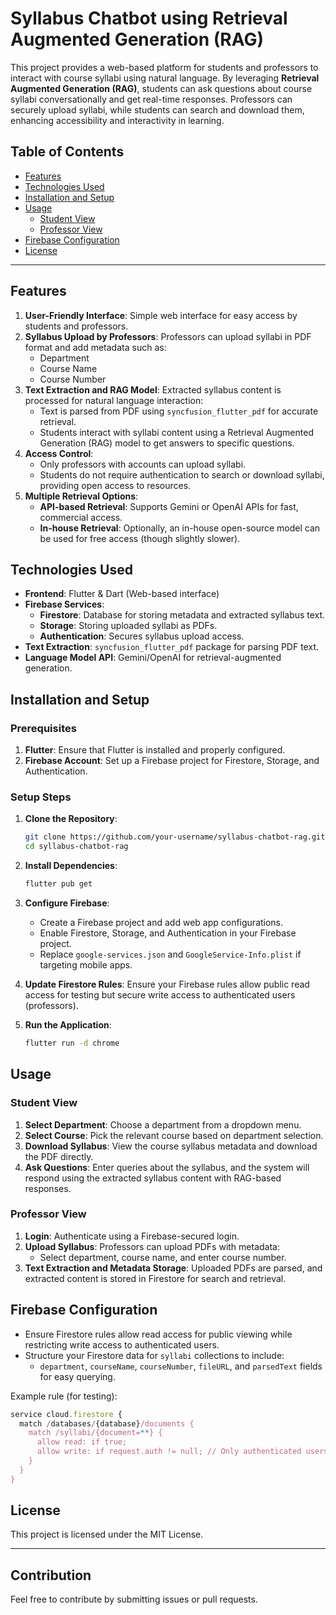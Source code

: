 # Syllabus Chatbot using Retrieval Augmented Generation (RAG)

This project provides a web-based platform for students and professors to interact with course syllabi using natural language. By leveraging **Retrieval Augmented Generation (RAG)**, students can ask questions about course syllabi conversationally and get real-time responses. Professors can securely upload syllabi, while students can search and download them, enhancing accessibility and interactivity in learning.

## Table of Contents

- [Features](#features)
- [Technologies Used](#technologies-used)
- [Installation and Setup](#installation-and-setup)
- [Usage](#usage)
  - [Student View](#student-view)
  - [Professor View](#professor-view)
- [Firebase Configuration](#firebase-configuration)
- [License](#license)

---

## Features

1. **User-Friendly Interface**: Simple web interface for easy access by students and professors.
2. **Syllabus Upload by Professors**: Professors can upload syllabi in PDF format and add metadata such as:
   - Department
   - Course Name
   - Course Number
3. **Text Extraction and RAG Model**: Extracted syllabus content is processed for natural language interaction:
   - Text is parsed from PDF using `syncfusion_flutter_pdf` for accurate retrieval.
   - Students interact with syllabi content using a Retrieval Augmented Generation (RAG) model to get answers to specific questions.
4. **Access Control**:
   - Only professors with accounts can upload syllabi.
   - Students do not require authentication to search or download syllabi, providing open access to resources.
5. **Multiple Retrieval Options**:
   - **API-based Retrieval**: Supports Gemini or OpenAI APIs for fast, commercial access.
   - **In-house Retrieval**: Optionally, an in-house open-source model can be used for free access (though slightly slower).

## Technologies Used

- **Frontend**: Flutter & Dart (Web-based interface)
- **Firebase Services**:
  - **Firestore**: Database for storing metadata and extracted syllabus text.
  - **Storage**: Storing uploaded syllabi as PDFs.
  - **Authentication**: Secures syllabus upload access.
- **Text Extraction**: `syncfusion_flutter_pdf` package for parsing PDF text.
- **Language Model API**: Gemini/OpenAI for retrieval-augmented generation.

## Installation and Setup

### Prerequisites

1. **Flutter**: Ensure that Flutter is installed and properly configured.
2. **Firebase Account**: Set up a Firebase project for Firestore, Storage, and Authentication.

### Setup Steps

1. **Clone the Repository**:
   ```bash
   git clone https://github.com/your-username/syllabus-chatbot-rag.git
   cd syllabus-chatbot-rag
   ```

2. **Install Dependencies**:
   ```bash
   flutter pub get
   ```

3. **Configure Firebase**:
   - Create a Firebase project and add web app configurations.
   - Enable Firestore, Storage, and Authentication in your Firebase project.
   - Replace `google-services.json` and `GoogleService-Info.plist` if targeting mobile apps.

4. **Update Firestore Rules**:
   Ensure your Firebase rules allow public read access for testing but secure write access to authenticated users (professors).

5. **Run the Application**:
   ```bash
   flutter run -d chrome
   ```

## Usage

### Student View

1. **Select Department**: Choose a department from a dropdown menu.
2. **Select Course**: Pick the relevant course based on department selection.
3. **Download Syllabus**: View the course syllabus metadata and download the PDF directly.
4. **Ask Questions**: Enter queries about the syllabus, and the system will respond using the extracted syllabus content with RAG-based responses.

### Professor View

1. **Login**: Authenticate using a Firebase-secured login.
2. **Upload Syllabus**: Professors can upload PDFs with metadata:
   - Select department, course name, and enter course number.
3. **Text Extraction and Metadata Storage**: Uploaded PDFs are parsed, and extracted content is stored in Firestore for search and retrieval.

## Firebase Configuration

- Ensure Firestore rules allow read access for public viewing while restricting write access to authenticated users.
- Structure your Firestore data for `syllabi` collections to include:
  - `department`, `courseName`, `courseNumber`, `fileURL`, and `parsedText` fields for easy querying.
  
Example rule (for testing):
```javascript
service cloud.firestore {
  match /databases/{database}/documents {
    match /syllabi/{document=**} {
      allow read: if true;
      allow write: if request.auth != null; // Only authenticated users can write
    }
  }
}
```

## License

This project is licensed under the MIT License.

---

## Contribution

Feel free to contribute by submitting issues or pull requests.